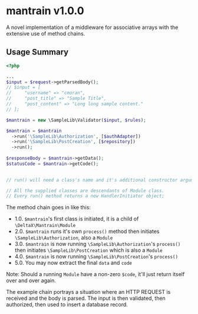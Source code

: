 # mantrain v1.0.0

A novel implementation of a middleware for associative arrays with the extensive use of method chains.

## Usage Summary
```php
<?php

...
$input = $request->getParsedBody();
// $input = [
//     "username" => "cmoran",
//     "post_title" => "Sample Title",
//     "post_content" => "Long long sample content."
// ];

$mantrain = new \SampleLib\Validator($input, $rules);

$mantrain = $mantrain
  ->run('\SampleLib\Authorization', [$authAdapter])
  ->run('\SampleLib\PostCreation', [$repository])
  ->run();
 
$responseBody = $mantrain->getData();
$statusCode = $mantrain->getCode();
  

// run() will need a class's name and it's additional constructor arguments if applicable

// All the supplied classes are descendants of Module class.
// Every run() method returns a new HandlerInitiator object;

```
The method chain goes in like this:
- 1.0. `$mantrain`'s first class is initiated, it is a child of `\DeltaX\Mantrain\Module`
- 2.0. `$mantrain` runs it's own `process()` method then initiates `\SampleLib\Authorization`, also a `Module`
- 3.0. `$mantrain` is now running `\SampleLib\Authorization`'s `process()` then initiates `\SampleLib\PostCreation` which is also a `Module`
- 4.0. `$mantrain` is now running `\SampleLib\PostCreation`'s `process()` 
- 5.0. You may now extract the final `data` and `code`

Note: Should a running `Module` have a non-zero `$code`, it'll just return itself over and over again.

The example chain portrays a situation where an HTTP REQUEST is received and the body is parsed. The input is then validated, then authorized, then used to insert a database record.
